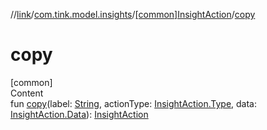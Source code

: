 //[link](../../index.md)/[com.tink.model.insights](../index.md)/[[common]InsightAction](index.md)/[copy](copy.md)



# copy  
[common]  
Content  
fun [copy](copy.md)(label: [String](https://kotlinlang.org/api/latest/jvm/stdlib/kotlin/-string/index.html), actionType: [InsightAction.Type](-type/index.md), data: [InsightAction.Data](-data/index.md)): [InsightAction](index.md)  



